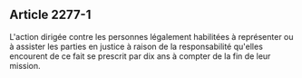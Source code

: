 Article 2277-1
----
L'action dirigée contre les personnes légalement habilitées à représenter ou à
assister les parties en justice à raison de la responsabilité qu'elles encourent
de ce fait se prescrit par dix ans à compter de la fin de leur mission.
